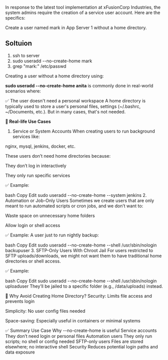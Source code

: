 In response to the latest tool implementation at xFusionCorp Industries, the system admins require the creation of a service user account. Here are the specifics:

Create a user named mark in App Server 1 without a home directory.

Soltuion
----------
1. ssh to server
2. sudo useradd --no-create-home mark
3. grep "mark:" /etc/passwd


Creating a user without a home directory using:


**sudo useradd --no-create-home anita**
is commonly done in real-world scenarios where:

✅ The user doesn't need a personal workspace
A home directory is typically used to store a user's personal files, settings (~/.bashrc, ~/Documents, etc.). But in many cases, that's not needed.

**🔧 Real-life Use Cases**
1. Service or System Accounts
When creating users to run background services like:

nginx, mysql, jenkins, docker, etc.

These users don’t need home directories because:

They don’t log in interactively

They only run specific services

✅ Example:

bash
Copy
Edit
sudo useradd --no-create-home --system jenkins
2. Automation or Job-Only Users
Sometimes we create users that are only meant to run automated scripts or cron jobs, and we don’t want to:

Waste space on unnecessary home folders

Allow login or shell access

✅ Example: A user just to run nightly backup:

bash
Copy
Edit
sudo useradd --no-create-home --shell /usr/sbin/nologin backupuser
3. SFTP-Only Users With Chroot Jail
For users restricted to SFTP uploads/downloads, we might not want them to have traditional home directories or shell access.

✅ Example:

bash
Copy
Edit
sudo useradd --no-create-home --shell /usr/sbin/nologin uploaduser
They’ll be jailed to a specific folder (e.g., /data/uploads) instead.

🚫 Why Avoid Creating Home Directory?
Security: Limits file access and prevents login

Simplicity: No user config files needed

Space-saving: Especially useful in containers or minimal systems

✅ Summary
Use Case	Why --no-create-home is useful
Service accounts	They don’t need login or personal files
Automation users	They only run scripts; no shell or config needed
SFTP-only users	Files are stored elsewhere; no interactive shell
Security	Reduces potential login paths and data exposure
